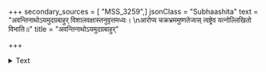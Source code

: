 +++
secondary_sources = [ "MSS_3259",]
jsonClass = "Subhaashita"
text = "अवन्तिनाथोऽयमुदग्रबाहुर् विशालवक्षास्तनुवृत्तमध्यः।  \nआरोप्य चक्रभ्रममुष्णतेजास् त्वष्ट्रेव यत्नोल्लिखितो विभाति॥"
title = "अवन्तिनाथोऽयमुदग्रबाहुर्"

+++

<details><summary>Text</summary>

अवन्तिनाथोऽयमुदग्रबाहुर् विशालवक्षास्तनुवृत्तमध्यः।  
आरोप्य चक्रभ्रममुष्णतेजास् त्वष्ट्रेव यत्नोल्लिखितो विभाति॥
</details>
